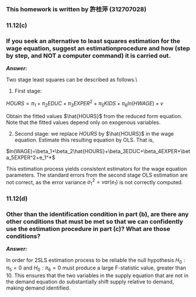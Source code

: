 ### This homework is written by 許桂萍 (312707028)
### 11.12(c)
### If you seek an alternative to least squares estimation for the wage equation, suggest an estimationprocedure and how (step by step, and NOT a computer command) it is carried out.

***Answer:***

Two stage least squares can be described as follows.\
1. First stage:

$HOURS=\pi_1+\pi_2 EDUC+\pi_3EXPER^2+\pi_5KIDS+\pi_6 ln(HWAGE)+v$

Obtain the fitted values $\hat{HOURS}$ from the reduced form equation. Note that the fitted values depend only on exogenous variables.

2. Second stage:
   we replace $HOURS$ by $\hat{HOURS}$ in the wage equation. Estimate this resulting equation by OLS. That is,

$ln(WAGE)=\beta_1+\beta_2\hat{HOURS}+\beta_3EDUC+\beta_4EXPER+\beta_5EXPER^2+e_1^*$

This estimation process yields consistent estimators for the wage equation parameters. The standard errors from the second stage OLS estimation are not correct, as the error variance
$\sigma_1^2=var(e_1)$ is not correctly computed.


### 11.12(d)
### Other than the identification condition in part (b), are there any other conditions that must be met so that we can confidently use the estimation procedure in part (c)? What are those conditions?

***Answer:***

In order for 2SLS estimation process to be reliable the null hypothesis $H_0:\pi_5=0$ and $H_0:\pi_6=0$
must produce a large F-statistic value, greater than 10. This ensures that the two variables in the supply equation that are not in the demand equation do substantially shift supply relative to demand, making demand identified.
